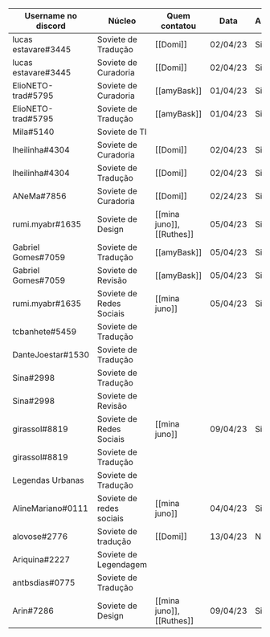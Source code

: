
| Username no discord | Núcleo | Quem contatou | Data | Aprovado |
| ------- | ------- | ------- | ------- | ------- |
|lucas estavare#3445 | Soviete de Tradução |[[Domi]] |02/04/23 |Sim|
|lucas estavare#3445 | Soviete de Curadoria |[[Domi]] |02/04/23 |Sim|
|ElioNETO-trad#5795 | Soviete de Curadoria | [[amyBask]] |01/04/23  |Sim |
|ElioNETO-trad#5795 | Soviete de Tradução | [[amyBask]] |01/04/23  |Sim  |
|Мilа#5140 | Soviete de TI |  |  |  |
|lheilinha#4304 | Soviete de Curadoria |[[Domi]] |02/04/23 |Sim|
|lheilinha#4304 | Soviete de Tradução |[[Domi]] |02/04/23 |Sim|
|ANeMa#7856 | Soviete de Curadoria |[[Domi]] |02/24/23 |Sim |
|rumi.myabr#1635 | Soviete de Design |[[mina juno]], [[Ruthes]]| 05/04/23 |Sim |
|Gabriel Gomes#7059 | Soviete de Tradução |[[amyBask]]  |  05/04/23 |Sim  |
|Gabriel Gomes#7059 | Soviete de Revisão | [[amyBask]] | 05/04/23  | Sim |
|rumi.myabr#1635 | Soviete de Redes Sociais |[[mina juno]] |05/04/23 |Sim |
|tcbanhete#5459 | Soviete de Tradução |  |  |  |
|DanteJoestar#1530 | Soviete de Tradução |  |  |  |
|Sina#2998 | Soviete de Tradução |  |  |  |
|Sina#2998 | Soviete de Revisão |  |  |  |
|girassol#8819 | Soviete de Redes Sociais |[[mina juno]] |09/04/23 |Sim |
|girassol#8819 | Soviete de Tradução |  |  |  |
|Legendas Urbanas | Soviete de Tradução |  |  |  |
|AlineMariano#0111 | Soviete de redes sociais |[[mina juno]]|04/04/23|Sim|
|alovose#2776 | Soviete de tradução |[[Domi]] |13/04/23 |Não|
|Ariquina#2227 | Soviete de Legendagem |  |  |  |
|antbsdias#0775 | Soviete de Tradução |  |  |  |
|Arin#7286 | Soviete de Design |[[mina juno]], [[Ruthes]] |09/04/23 |Sim |
